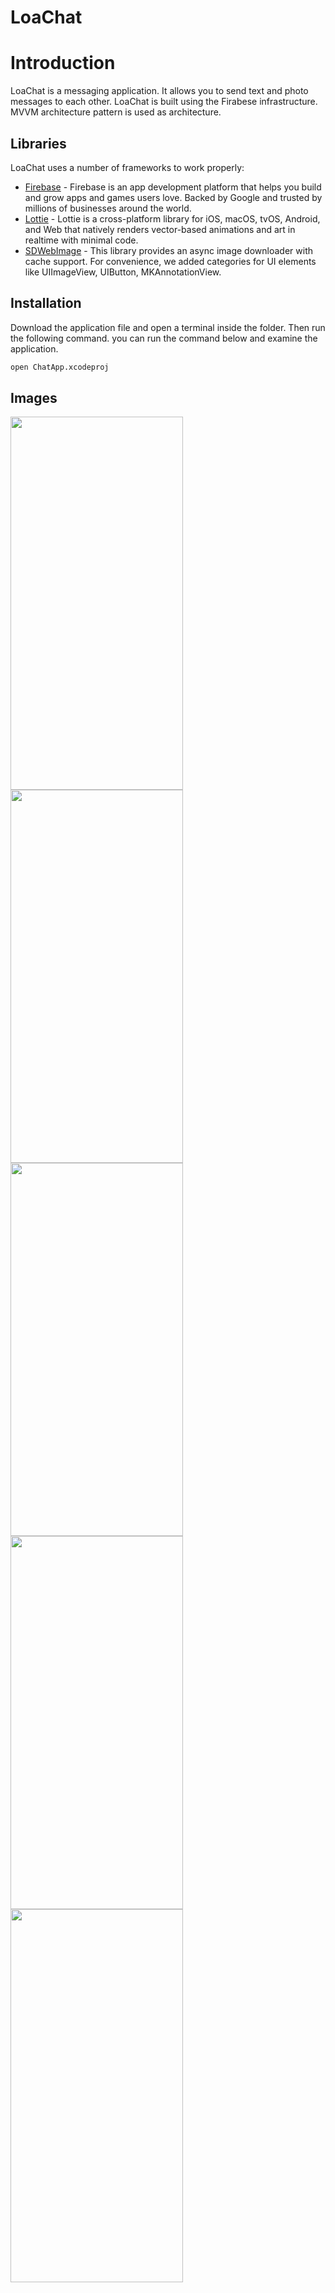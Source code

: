 # LoaChat

# Introduction


LoaChat is a messaging application. It allows you to send text and photo messages to each other. LoaChat is built using the Firabese infrastructure. MVVM architecture pattern is used as architecture.


## Libraries

LoaChat uses a number of frameworks to work properly:

- [Firebase] - Firebase is an app development platform that helps you build and grow apps and games users love. Backed by Google and trusted by millions of businesses around the world.
- [Lottie] - Lottie is a cross-platform library for iOS, macOS, tvOS, Android, and Web that natively renders vector-based animations and art in realtime with minimal code.
- [SDWebImage] - This library provides an async image downloader with cache support. For convenience, we added categories for UI elements like UIImageView, UIButton, MKAnnotationView.




## Installation

Download the application file and open a terminal inside the folder. Then run the following command.
you can run the command below and examine the application.

```sh
open ChatApp.xcodeproj
```

## Images


<img src="https://github.com/OrionInnovationTRTech/ChatApp/blob/main/screenshots/IMG_1911.PNG" width="276" height="597" />  <img src="https://github.com/OrionInnovationTRTech/ChatApp/blob/main/screenshots/IMG_1910.PNG" width="276" height="597" /> <img src="https://github.com/OrionInnovationTRTech/ChatApp/blob/main/screenshots/IMG_F13391F28D12-1.jpeg" width="276" height="597" /> <img src="https://github.com/OrionInnovationTRTech/ChatApp/blob/main/screenshots/IMG_1923.PNG" width="276" height="597" /> <img src="https://github.com/OrionInnovationTRTech/ChatApp/blob/main/screenshots/IMG_1924.PNG" width="276" height="597" />





   [Firebase]: <https://firebase.google.com/>
   [Lottie]: <https://github.com/airbnb/lottie-ios>
   [SDWebImage]: <https://github.com/SDWebImage/SDWebImage>

